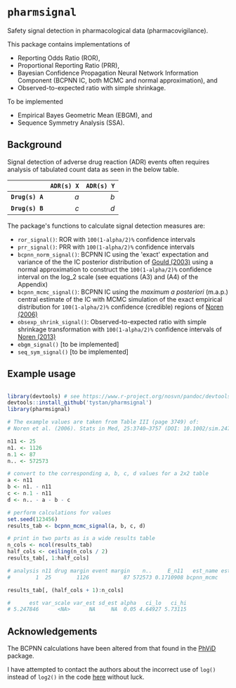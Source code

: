 


# `pharmsignal`

Safety signal detection in pharmacological data (pharmacovigilance).

This package contains implementations of 

* Reporting Odds Ratio (ROR),
* Proportional Reporting Ratio (PRR),
* Bayesian Confidence Propagation Neural Network Information Component (BCPNN IC, both MCMC and normal approximation), and
* Observed-to-expected ratio with simple shrinkage.

To be implemented

* Empirical Bayes Geometric Mean (EBGM), and
* Sequence Symmetry Analysis (SSA).


## Background

Signal detection of adverse drug reaction (ADR) events often requires analysis of tabulated count data as seen in the below table.

|         | **`ADR(s) X`**| **`ADR(s) Y`** |
|:--------|---------:|----------:|
|**`Drug(s) A`**|       *a*|        *b*|
|**`Drug(s) B`**|       *c*|        *d*|

The package's functions to calculate signal detection measures are:

* `ror_signal()`: ROR with `100(1-alpha/2)%` confidence intervals 
* `prr_signal()`: PRR with `100(1-alpha/2)%` confidence intervals 
* `bcpnn_norm_signal()`: BCPNN IC using the 'exact' expectation and variance of the the IC posterior distribution of [Gould (2003)](https://doi.org/10.1002/pds.771) using a normal approximation to construct the `100(1-alpha/2)%` confidence interval on the log_2 scale (see equations (A3) and (A4) of the Appendix)
* `bcpnn_mcmc_signal()`: BCPNN IC using the *maximum a posteriori* (m.a.p.) central estimate of the IC with MCMC simulation of the exact empirical distribution for `100(1-alpha/2)%` confidence (credible) regions of [Noren (2006)](https://doi.org/10.1002/sim.2473)
* `obsexp_shrink_signal()`: Observed-to-expected ratio with simple shrinkage transformation with  `100(1-alpha/2)%` confidence intervals of [Noren (2013)](https://doi.org/10.1177%2F0962280211403604)
* `ebgm_signal()` [to be implemented]
* `seq_sym_signal()` [to be implemented]


## Example usage



```R

library(devtools) # see https://www.r-project.org/nosvn/pandoc/devtools.html
devtools::install_github('tystan/pharmsignal')
library(pharmsignal)

# The example values are taken from Table III (page 3749) of:
# Noren et al. (2006). Stats in Med, 25:3740–3757 (DOI: 10.1002/sim.2473).

n11 <- 25
n1. <- 1126
n.1 <- 87
n.. <- 572573

# convert to the corresponding a, b, c, d values for a 2x2 table
a <- n11
b <- n1. - n11
c <- n.1 - n11
d <- n.. - a - b - c

# perform calculations for values
set.seed(123456)
results_tab <- bcpnn_mcmc_signal(a, b, c, d)

# print in two parts as is a wide results table
n_cols <- ncol(results_tab)
half_cols <- ceiling(n_cols / 2)
results_tab[, 1:half_cols]

# analysis n11 drug margin event margin    n..     E_n11   est_name est_scale
#        1  25        1126           87 572573 0.1710908 bcpnn_mcmc      log2

results_tab[, (half_cols + 1):n_cols]

#      est var_scale var_est sd_est alpha   ci_lo   ci_hi
# 5.247846      <NA>      NA     NA  0.05 4.64927 5.73115


```


## Acknowledgements


The BCPNN calculations have been altered from that found in the [PhViD](https://cran.r-project.org/package=PhViD) package. 

I have attempted to contact the authors about the incorrect use of `log()` instead of `log2()` in the code [here](https://github.com/cran/PhViD/blob/bbb450c3837c6001710a328d382a27e856e601d8/R/BCPNN.R#L84) without luck.





